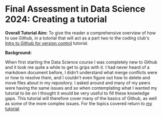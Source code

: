 # Final Assessment in Data Science 2024: Creating a tutorial


**Overall Tutorial Aim:** 
To give the reader a comprehensive overview of how to use Github, in a tutorial that will act as a part two to the coding club's [Intro to Github for version control](https://ourcodingclub.github.io/tutorials/git/) tutorial. 

**Background:**

When first starting the Data Science course I was completely new to Github and it took me quite a while to get to grips with it. I had never heard of a markdown document before, I didn't understand what merge conflicts were or how to resolve them, and I couldn't even figure out how to delete and move files about in my repository. I asked around and many of my peers were having the same issues and so when contemplating what I wanted my tutorial to be on I thought it would be very useful to fill these knowledge gaps. This tutorial will therefore cover many of the basics of Github, as well as some of the more complex issues. For the topics covered return to [my tutorial](index.md).
